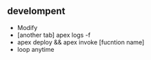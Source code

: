 ## develompent
- Modify
- [another tab] apex logs -f
- apex deploy && apex invoke [fucntion name]
- loop anytime
